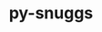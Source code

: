 ---
title: "py-snuggs"
layout: cache
categories: [package, develop]
meta: {"compilers": ["apple-clang@=15.0.0"], "num_specs": 1, "num_specs_by_stack": {"ml-darwin-aarch64-mps": 1, "root": 1}, "oss": ["ventura"], "platforms": ["darwin"], "stacks": ["ml-darwin-aarch64-mps", "root"], "targets": ["aarch64"], "versions": ["1.4.1"]}
spec_details: [{"compiler": "apple-clang@=15.0.0", "hash": "t4yevfumjlci3csdhorhyvcnsap76zk7", "os": "ventura", "platform": "darwin", "size": "-", "stacks": ["ml-darwin-aarch64-mps", "root"], "tarball": "https://binaries.spack.io/develop/build_cache/darwin-ventura-aarch64/apple-clang-15.0.0/py-snuggs-1.4.1/darwin-ventura-aarch64-apple-clang-15.0.0-py-snuggs-1.4.1-t4yevfumjlci3csdhorhyvcnsap76zk7.spack", "target": "aarch64", "variants": ["build_system=python_pip"], "versions": ["1.4.1"]}]
---